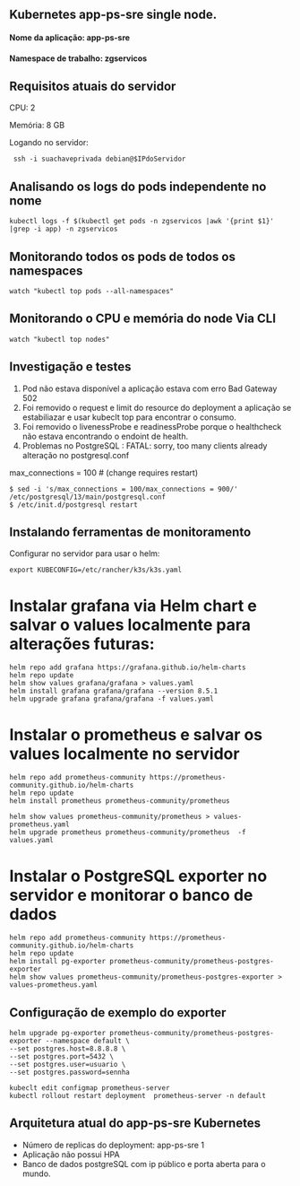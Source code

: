 ## Kubernetes app-ps-sre single node.


#### Nome da aplicação: app-ps-sre
#### Namespace de trabalho: zgservicos

## Requisitos atuais do servidor

CPU:  2

Memória:  8 GB

Logando no servidor:

```
 ssh -i suachaveprivada debian@$IPdoServidor

```

## Analisando os logs do pods independente no nome

```
kubectl logs -f $(kubectl get pods -n zgservicos |awk '{print $1}' |grep -i app) -n zgservicos
```

## Monitorando todos os pods de todos os namespaces

```
watch "kubectl top pods --all-namespaces"

```

## Monitorando o CPU e memória do node Via CLI

```
watch "kubectl top nodes"

```



## Investigação e testes

1. Pod não estava disponível a aplicação estava com erro Bad Gateway 502
2. Foi removido o request e limit do resource do deployment a aplicação se estabiliazar e usar kubeclt top para encontrar o consumo.
3. Foi removido o livenessProbe e readinessProbe porque o healthcheck não estava encontrando o endoint de health.
4. Problemas no PostgreSQL : FATAL: sorry, too many clients already alteração no postgresql.conf 

max_connections = 100                   # (change requires restart)

```
$ sed -i 's/max_connections = 100/max_connections = 900/' /etc/postgresql/13/main/postgresql.conf
$ /etc/init.d/postgresql restart

```


## Instalando ferramentas de monitoramento
Configurar no servidor para usar o helm:

```
export KUBECONFIG=/etc/rancher/k3s/k3s.yaml
```

# Instalar grafana via Helm chart e salvar o values localmente para alterações futuras:

```
helm repo add grafana https://grafana.github.io/helm-charts
helm repo update
helm show values grafana/grafana > values.yaml
helm install grafana grafana/grafana --version 8.5.1
helm upgrade grafana grafana/grafana -f values.yaml

```


# Instalar o prometheus e salvar os values localmente no servidor

```
helm repo add prometheus-community https://prometheus-community.github.io/helm-charts
helm repo update
helm install prometheus prometheus-community/prometheus

helm show values prometheus-community/prometheus > values-prometheus.yaml
helm upgrade prometheus prometheus-community/prometheus  -f values.yaml

```

# Instalar o PostgreSQL exporter no servidor e monitorar o banco de dados

```
helm repo add prometheus-community https://prometheus-community.github.io/helm-charts
helm repo update
helm install pg-exporter prometheus-community/prometheus-postgres-exporter
helm show values prometheus-community/prometheus-postgres-exporter > values-prometheus.yaml
```
## Configuração de exemplo do exporter

```
helm upgrade pg-exporter prometheus-community/prometheus-postgres-exporter --namespace default \
--set postgres.host=8.8.8.8 \
--set postgres.port=5432 \
--set postgres.user=usuario \
--set postgres.password=sennha

kubeclt edit configmap prometheus-server
kubectl rollout restart deployment  prometheus-server -n default
```


## Arquitetura atual do app-ps-sre Kubernetes

* Número de replicas do deployment:  app-ps-sre 1
* Aplicação não possui HPA
* Banco de dados postgreSQL com ip público e porta aberta para o mundo.


